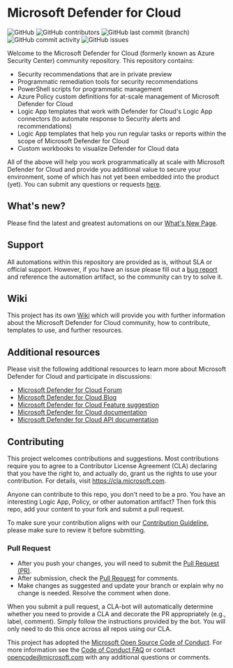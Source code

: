 # Microsoft Defender for Cloud

![GitHub](https://img.shields.io/github/license/azure/Microsoft-Defender-for-Cloud?label=License&style=plastic)
![GitHub contributors](https://img.shields.io/github/contributors/azure/Microsoft-Defender-for-Cloud?label=Contributors&style=plastic)
![GitHub last commit (branch)](https://img.shields.io/github/last-commit/azure/Microsoft-Defender-for-Cloud/main?label=Last%20commit&style=plastic)
![GitHub commit activity](https://img.shields.io/github/commit-activity/m/azure/Microsoft-Defender-for-Cloud?label=Commit%20activity&style=plastic)
![GitHub issues](https://img.shields.io/github/issues/azure/Microsoft-Defender-for-Cloud?label=Issues&style=plastic)

Welcome to the Microsoft Defender for Cloud (formerly known as Azure Security Center) community repository. This repository contains:

- Security recommendations that are in private preview
- Programmatic remediation tools for security recommendations
- PowerShell scripts for programmatic management
- Azure Policy custom definitions for at-scale management of Microsoft Defender for Cloud
- Logic App templates that work with Defender for Cloud's Logic App connectors (to automate response to Security alerts and recommendations)
- Logic App templates that help you run regular tasks or reports within the scope of Microsoft Defender for Cloud
- Custom workbooks to visualize Defender for Cloud data

All of the above will help you work programmatically at scale with Microsoft Defender for Cloud and provide you additional value to secure your environment, some of which has not yet been embedded into the product (yet). You can submit any questions or requests [here](https://github.com/Azure/Azure-Security-Center/issues).

## What's new?
Please find the latest and greatest automations on our [What's New Page](https://github.com/Azure/Azure-Security-Center/wiki/What's-New).

## Support

All automations within this repository are provided as is, without SLA or official support. However, if you have an issue please fill out a [bug report](https://github.com/Azure/Azure-Security-Center/issues/new?assignees=&labels=&template=bug_report.md&title=) and reference the automation artifact, so the community can try to solve it.

## Wiki

This project has its own [Wiki](https://github.com/Azure/Azure-Security-Center/wiki) which will provide you with further information about the Microsoft Defender for Cloud community, how to contribute, templates to use, and further resources.

## Additional resources

Please visit the following additional resources to learn more about Microsoft Defender for Cloud and participate in discussions:

- [Microsoft Defender for Cloud Forum](https://techcommunity.microsoft.com/t5/Azure-Security-Center/bd-p/AzureSecurityCenter)
- [Microsoft Defender for Cloud Blog](https://techcommunity.microsoft.com/t5/Azure-Security-Center/bg-p/AzureSecurityCenterBlog)
- [Microsoft Defender for Cloud Feature suggestion](https://feedback.azure.com/d365community/forum/0f853254-0425-ec11-b6e6-000d3a4f07b8)
- [Microsoft Defender for Cloud documentation](https://docs.microsoft.com/en-us/azure/security-center/security-center-intro)
- [Microsoft Defender for Cloud API documentation](https://docs.microsoft.com/en-us/rest/api/securitycenter/)

## Contributing

This project welcomes contributions and suggestions.  Most contributions require you to agree to a Contributor License Agreement (CLA) declaring that you have the right to, and actually do, grant us the rights to use your contribution. For details, visit https://cla.microsoft.com.

Anyone can contribute to this repo, you don't need to be a pro. You have an interesting Logic App, Policy, or other automation artifact? Then fork this repo, add your content to your fork and submit a pull request.

To make sure your contribution aligns with our [Contribution Guideline](./Contributing.md), please make sure to review it before submitting.

### Pull Request

- After you push your changes, you will need to submit the [Pull Request (PR)](https://help.github.com/en/github/collaborating-with-issues-and-pull-requests/about-pull-requests).
- After submission, check the [Pull Request](https://github.com/Azure/Azure-Security-Center/pulls) for comments.
- Make changes as suggested and update your branch or explain why no change is needed. Resolve the comment when done.

When you submit a pull request, a CLA-bot will automatically determine whether you need to provide a CLA and decorate the PR appropriately (e.g., label, comment). Simply follow the instructions provided by the bot. You will only need to do this once across all repos using our CLA.

This project has adopted the [Microsoft Open Source Code of Conduct](https://opensource.microsoft.com/codeofconduct/).
For more information see the [Code of Conduct FAQ](https://opensource.microsoft.com/codeofconduct/faq/) or contact [opencode@microsoft.com](mailto:opencode@microsoft.com) with any additional questions or comments.
